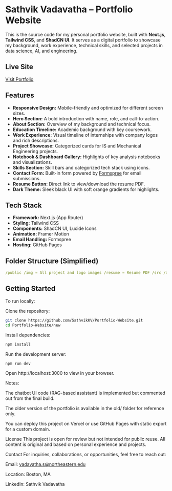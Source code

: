 # Sathvik Vadavatha – Portfolio Website

This is the source code for my personal portfolio website, built with **Next.js**, **Tailwind CSS**, and **ShadCN UI**. It serves as a digital portfolio to showcase my background, work experience, technical skills, and selected projects in data science, AI, and engineering.

## Live Site

[Visit Portfolio](https://sathvik-vadavatha-portfolio.vercel.app/)

## Features

- **Responsive Design:** Mobile-friendly and optimized for different screen sizes.
- **Hero Section:** A bold introduction with name, role, and call-to-action.
- **About Section:** Overview of my background and technical focus.
- **Education Timeline:** Academic background with key coursework.
- **Work Experience:** Visual timeline of internships with company logos and rich descriptions.
- **Project Showcase:** Categorized cards for IS and Mechanical Engineering projects.
- **Notebook & Dashboard Gallery:** Highlights of key analysis notebooks and visualizations.
- **Skills Section:** Skill bars and categorized tech stack using icons.
- **Contact Form:** Built-in form powered by [Formspree](https://formspree.io) for email submissions.
- **Resume Button:** Direct link to view/download the resume PDF.
- **Dark Theme:** Sleek black UI with soft orange gradients for highlights.

## Tech Stack

- **Framework:** Next.js (App Router)
- **Styling:** Tailwind CSS
- **Components:** ShadCN UI, Lucide Icons
- **Animation:** Framer Motion
- **Email Handling:** Formspree
- **Hosting:** GitHub Pages

## Folder Structure (Simplified)
```yaml
/public /img → All project and logo images /resume → Resume PDF /src /app → Main pages and routing /components → Reusable components (Navbar, Footer, Sections) /hooks → Custom hooks (e.g., responsive check) /lib → Utility functions /styles → Global styles and themes
```

## Getting Started

To run locally:

Clone the repository:

```bash
git clone https://github.com/SathvikKV/Portfolio-Website.git
cd Portfolio-Website/new
```
   
Install dependencies:

```bash
npm install
```

Run the development server:

```bash
npm run dev
```
Open http://localhost:3000 to view in your browser.

Notes:

The chatbot UI code (RAG-based assistant) is implemented but commented out from the final build.

The older version of the portfolio is available in the old/ folder for reference only.

You can deploy this project on Vercel or use GitHub Pages with static export for a custom domain.

License
This project is open for review but not intended for public reuse. All content is original and based on personal experience and projects.

Contact
For inquiries, collaborations, or opportunities, feel free to reach out:

Email: vadavatha.s@northeastern.edu

Location: Boston, MA

LinkedIn: Sathvik Vadavatha
